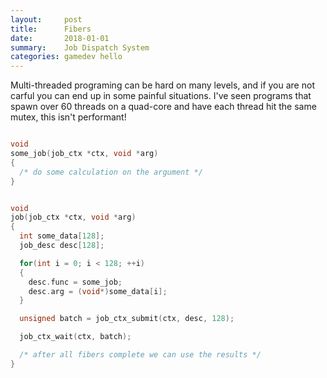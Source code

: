 ```yaml
---
layout:     post
title:      Fibers
date:       2018-01-01
summary:    Job Dispatch System
categories: gamedev hello
---
```



Multi-threaded programing can be hard on many levels, and if you are not carful you can end up in some painful situations. I've seen programs that spawn over 60 threads on a quad-core and have each thread hit the same mutex, this isn't performant!






```cpp

void
some_job(job_ctx *ctx, void *arg)
{
  /* do some calculation on the argument */
}


void
job(job_ctx *ctx, void *arg)
{
  int some_data[128];
  job_desc desc[128];

  for(int i = 0; i < 128; ++i)
  {
    desc.func = some_job;
    desc.arg = (void*)some_data[i];
  }

  unsigned batch = job_ctx_submit(ctx, desc, 128);

  job_ctx_wait(ctx, batch);

  /* after all fibers complete we can use the results */
}

```
